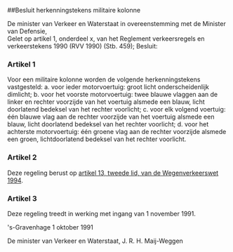 <meta http-equiv='Content-Type' content='text/html; charset=utf-8' />

##Besluit herkenningstekens militaire kolonne

De minister van Verkeer en Waterstaat in overeenstemming met de Minister van Defensie,  
Gelet op artikel 1, onderdeel x, van het Reglement verkeersregels en verkeerstekens 1990 (RVV 1990) (Stb. 459);
Besluit:    

### Artikel  1  

Voor een militaire kolonne worden de volgende herkenningstekens vastgesteld: a. voor ieder motorvoertuig:   groot licht onderscheidenlijk dimlicht;  b. voor het voorste motorvoertuig:   twee blauwe vlaggen aan de linker en rechter voorzijde van het voertuig alsmede een blauw, licht doorlatend bedeksel van het rechter voorlicht;  c. voor elk volgend voertuig:   één blauwe vlag aan de rechter voorzijde van het voertuig alsmede een blauw, licht doorlatend bedeksel van het rechter voorlicht;   d. voor het achterste motorvoertuig:   één groene vlag aan de rechter voorzijde alsmede een groen, lichtdoorlatend bedeksel van het rechter voorlicht.   

### Artikel  2  

Deze regeling berust op [artikel 13, tweede lid, van de Wegenverkeerswet 1994](../../../../../../wet/wegenverkeerswet/1994/BWBR0006622/README.md). 

### Artikel  3  

Deze regeling treedt in werking met ingang van 1 november 1991. 

's-Gravenhage 
1 oktober 1991    

De 
minister van Verkeer en Waterstaat, 
J. R. H. Maij-Weggen      
